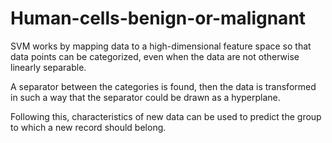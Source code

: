 # Human-cells-benign-or-malignant

SVM works by mapping data to a high-dimensional feature space so that data points can be categorized, even when the data are not otherwise linearly separable.

A separator between the categories is found, then the data is transformed in such a way that the separator could be drawn as a hyperplane. 

Following this, characteristics of new data can be used to predict the group to which a new record should belong.
